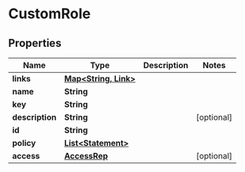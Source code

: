 

# CustomRole


## Properties

Name | Type | Description | Notes
------------ | ------------- | ------------- | -------------
**links** | [**Map&lt;String, Link&gt;**](Link.md) |  | 
**name** | **String** |  | 
**key** | **String** |  | 
**description** | **String** |  |  [optional]
**id** | **String** |  | 
**policy** | [**List&lt;Statement&gt;**](Statement.md) |  | 
**access** | [**AccessRep**](AccessRep.md) |  |  [optional]



